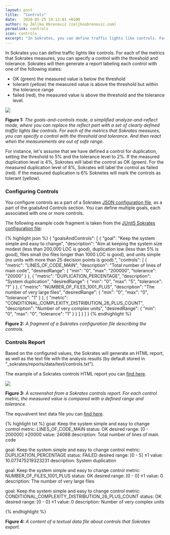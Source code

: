 ```yaml
---
layout: post
title:  "Controls"
date:   2020-05-25 19:12:01 +0100
author: by Željko Obrenović (zeljkoobrenovic.com)
permalink: controls
icon: controls
excerpt: "In Sokrates, you can define traffic lights like controls. For each of the metrics that Sokrates measures, you can specify a monitor with the threshold and tolerance. Sokrates will then generate a report labeling each control with one of the following states. OK (green) means that the measured value is below the threshold. Tolerant (yellow) means that the measured value is above the threshold but within the tolerance range. Failed (red) means that the measured value is above the threshold and the tolerance level."
---
```


In Sokrates you can define traffic lights like controls. For each of the metrics that Sokrates measures, you can specify a control with the threshold and tolerance. Sokrates will then generate a report labeling each control with one of the following states:
* OK (green) the measured value is below the threshold
* tolerant (yellow) the measured value is above the threshold but within the tolerance range
* failed (red), the measured value is above the threshold and the tolerance level.

![](assets/images/sokrates/usage-goals.png)

**Figure 1:** *The goals-and-controls mode, a simplified analyze-and-reflect mode, where you can replace the reflect part with a set of clearly defined traffic lights like controls. For each of the metrics that Sokrates measures, you can specify a control with the threshold and tolerance. And then react when the measurements are out of safe range.*

For instance, let's assume that we have defined a control for duplication, setting the threshold to 5% and the tolerance level to 2%. If the measured duplication level is 4%, Sokrotes will label the control as OK (green). For the measured duplication level of 8%, Sokrates will label the control as failed (red). If the measured duplication is 6% Soknetes will mark the controls as tolerant (yellow).

### Configuring Controls

You configure controls as a part of a Sokrates [JSON configuration file](configuration), as a part of the goalsAnd Controls section. You can define multiple goals, each associated with one or more controls.

The following example code fragment is taken from the [JUnit5 Sokrates configuration file]():

{% highlight json %}
{
  "goalsAndControls": [
    {
      "goal": "Keep the system simple and easy to change",
      "description": "Aim at keeping the system size modest (less than 200,000 LOC is good), duplication low (less than 5% is good), files small (no files longer than 1000 LOC is good), and units simple (no units with more than 25 decision points is good).",
      "controls": [
        {
          "metric": "LINES_OF_CODE_MAIN",
          "description": "Total number of lines of main code",
          "desiredRange": {
            "min": "0",
            "max": "200000",
            "tolerance": "20000"
          }
        },
        {
          "metric": "DUPLICATION_PERCENTAGE",
          "description": "System duplication",
          "desiredRange": {
            "min": "0",
            "max": "5",
            "tolerance": "1"
          }
        },
        {
          "metric": "NUMBER_OF_FILES_1001_PLUS",
          "description": "The number of very large files",
          "desiredRange": {
            "min": "0",
            "max": "0",
            "tolerance": "1"
          }
        },
        {
          "metric": "CONDITIONAL_COMPLEXITY_DISTRIBUTION_26_PLUS_COUNT",
          "description": "Number of very complex units",
          "desiredRange": {
            "min": "0",
            "max": "0",
            "tolerance": "1"
          }
        }
      ]
    }
  ]
}
{% endhighlight %}

**Figure 2:** *A fragment of a Sokrates configuration file describing the controls.*

### Controls Report

Based on the configured values, the Sokrates will generate an HTML report, as well as the text file with the analysis results (by default stored in "_sokrates/reports/data/text/controls.txt").

The example of a Sokrates controls HTML report you can [find here](https://d3axxy9bcycpv7.cloudfront.net/java/junit5/reports/html/Controls.html).

![](assets/images/sokrates/ceontrol-report.png)

**Figure 3:** *A screenshot from a Sokrates controls report. For each control metric, the measured value is compared with a defined range and tolerance.*

The equvalvent text data file you can [find here](https://d3axxy9bcycpv7.cloudfront.net/java/junit5/reports/data/text/controls.txt).

{% highlight txt %}
goal: Keep the system simple and easy to change
control metric: LINES_OF_CODE_MAIN
status: OK
desired range: [0 - 200000] ±20000
value: 24088
description: Total number of lines of main code

goal: Keep the system simple and easy to change
control metric: DUPLICATION_PERCENTAGE
status: FAILED
desired range: [0 - 5] ±1
value: 10.077475219323231
description: System duplication

goal: Keep the system simple and easy to change
control metric: NUMBER_OF_FILES_1001_PLUS
status: OK
desired range: [0 - 0] ±1
value: 0
description: The number of very large files

goal: Keep the system simple and easy to change
control metric: CONDITIONAL_COMPLEXITY_DISTRIBUTION_26_PLUS_COUNT
status: OK
desired range: [0 - 0] ±1
value: 0
description: Number of very complex units

{% endhighlight %}

**Figure 4:** *A content of a textual data file about controls that Sokrates export.*


